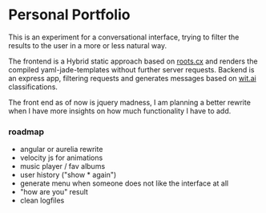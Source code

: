 # Personal Portfolio

This is an experiment for a conversational interface, trying to filter the results to the user in a more or less natural way. 

The frontend is a Hybrid static approach based on [roots.cx](http://www.roots.cx) and renders the compiled yaml-jade-templates without further server requests. Backend is an express app, filtering requests and generates messages based on [wit.ai](http://www.wit.ai) classifications.

The front end as of now is jquery madness, I am planning a better rewrite when I have more insights on how much functionality I have to add.

### roadmap

- angular or aurelia rewrite
- velocity js for animations
- music player / fav albums
- user history ("show * again")
- generate menu when someone does not like the interface at all
- "how are you" result
- clean logfiles





